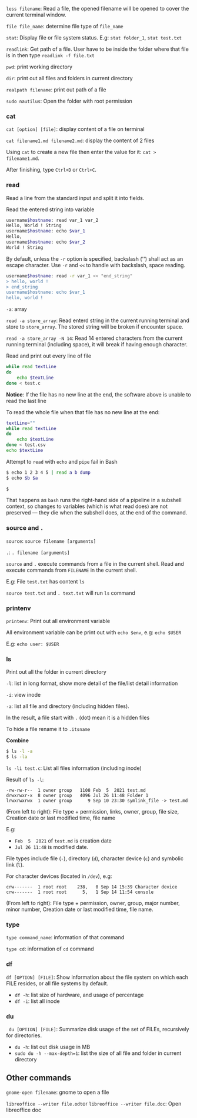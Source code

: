 ``less filename``: Read a file, the opened filename will be opened to cover the current terminal window.

``file file_name``: determine file type of ``file_name``

``stat``: Display file or file system status. E.g: ``stat folder_1``, ``stat test.txt``

``readlink``: Get path of a file. User have to be inside the folder where that file is in then type ``readlink -f file.txt``

``pwd``: print working directory

``dir``: print out all files and folders in current directory

``realpath filename``: print out path of a file

``sudo nautilus``: Open the folder with root permission

### cat

``cat [option] [file]``: display content of a file on terminal

``cat filename1.md filename2.md``: display the content of 2 files

Using ``cat`` to create a new file then enter the value for it: ``cat > filename1.md``.

After finishing, type ``Ctrl+D`` or ``Ctrl+C``.

### read

Read a line from the standard input and split it into fields.

Read the entered string into variable

```sh
username$hostname: read var_1 var_2
Hello, World ! String
username$hostname: echo $var_1
Hello,
username$hostname: echo $var_2
World ! String
```

By default, unless the ``-r`` option is specified, backslash ('\') shall act as an escape character. Use ``-r`` and ``<<`` to handle with backslash, space reading.

```sh
username$hostname: read -r var_1 << "end_string"
> hello, world !
> end_string
username$hostname: echo $var_1
hello, world !
```

``-a``: array

``read -a store_array``: Read enterd string in the current running terminal and store to ``store_array``. The stored string will be broken if encounter space.

``read -a store_array -N 14``: Read 14 entered characters from the current running terminal (including space), it will break if having enough character.

Read and print out every line of file

```sh
while read textLine
do    
    echo $textLine    
done < test.c
```
**Notice**: If the file has no new line at the end, the software above is unable to read the last line

To read the whole file when that file has no new line at the end:

```sh
textLine=""
while read textLine
do   
    echo $textLine    
done < test.csv
echo $textLine
```

Attempt to ``read`` with ``echo`` and ``pipe`` fail in Bash

```sh
$ echo 1 2 3 4 5 | read a b dump
$ echo $b $a 
  
$
```

That happens as ``bash`` runs the right-hand side of a pipeline in a subshell context, so changes to variables (which is what read does) are not preserved — they die when the subshell does, at the end of the command.

### source and ``.``

``source``: ``source filename [arguments]``

``.``: ``. filename [arguments]``

``source`` and ``.`` execute commands from a file in the current shell. Read and execute commands from ``FILENAME`` in the current shell. 

E.g: File ``test.txt`` has content ``ls``

``source test.txt`` and ``. text.txt`` will run ``ls`` command

### printenv

``printenv``: Print out all environment variable

All environment variable can be print out with ``echo $env``, e.g: ``echo $USER``

E.g: ``echo user: $USER``

### ls

Print out all the folder in current directory

``-l``: list in long format, show more detail of the file/list detail information

``-i``: view inode

``-a``: list all file and directory (including hidden files).

In the result, a file start with ``.`` (dot) mean it is a hidden files

To hide a file rename it to ``.itsname``

**Combine**

```bash
$ ls -l -a
$ ls -la
```

``ls -li test.c``: List all files information (including inode)

Result of ``ls -l``:

```
-rw-rw-r--  1 owner group   1108 Feb  5  2021 test.md
drwxrwxr-x  8 owner group   4096 Jul 26 11:48 Folder 1
lrwxrwxrwx  1 owner group      9 Sep 10 23:30 symlink_file -> test.md
```

(From left to right): File type + permission, links, owner, group, file size, Creation date or last modified time, file name

E.g: 

* ``Feb  5  2021`` of ``test.md`` is creation date
* ``Jul 26 11:48`` is modified date.

File types include file (``-``), directory (``d``), character device (``c``) and symbolic link (``l``).

For character devices (located in ``/dev``), e.g:

```
crw-------  1 root root    238,   0 Sep 14 15:39 Character device
crw-------  1 root root      5,   1 Sep 14 11:54 console
```

(From left to right): File type + permission, owner, group, major number, minor number, Creation date or last modified time, file name.

### type

``type command_name``: information of that command

``type cd``: information of ``cd`` command

### df

``df [OPTION] [FILE]``: Show information about the file system on which each FILE resides, or all file systems by default.

* ``df -h``: list size of hardware, and usage of percentage
* ``df -i``: list all inode

### du

`` du [OPTION] [FILE]``: Summarize disk usage of the set of FILEs, recursively for directories.

* ``du -h``: list out disk usage in MB
* ``sudo du -h --max-depth=1``: list the size of all file and folder in current directory

## Other commands

``gnome-open filename``: gnome to open a file

``libreoffice --writer file.odt``or ``libreoffice --writer file.doc``: Open libreoffice doc
